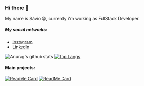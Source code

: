 ### Hi there 👋

My name is Sávio :grin:, currently i'm working as FullStack Developer.

##### My social networks:
- [Instagram](https://www.instagram.com/savioo_fontes/)
- [LinkedIn](https://br.linkedin.com/in/s%C3%A1vio-pal%C3%A1cio-fontes-3924aa16b)


![Anurag's github stats](https://github-readme-stats.vercel.app/api?username=savio777&count_private=true&show_icons=true&theme=tokyonight)
[![Top Langs](https://github-readme-stats.vercel.app/api/top-langs/?username=anuraghazra&layout=compact)](https://github.com/anuraghazra/github-readme-stats)


#### Main projects:

[![ReadMe Card](https://github-readme-stats.vercel.app/api/pin/?username=savio777&repo=tcc)](https://github.com/anuraghazra/github-readme-stats)
[![ReadMe Card](https://github-readme-stats.vercel.app/api/pin/?username=savio777&repo=bootcamp-gostack11)](https://github.com/anuraghazra/github-readme-stats)



<!--

source:
https://www.youtube.com/watch?v=5jxQtrW_p24

-->
